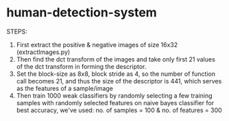 # human-detection-system
STEPS:

1. First extract the positive & negative images of size 16x32 (extractImages.py)
2. Then find the dct transform of the images and take only first 21 values of the dct transform in forming the descriptor.
3. Set the block-size as 8x8, block stride as 4, so the number of function call becomes 21, and thus the size of the descriptor is 441, which serves as the features of a sample/image
4. Then train 1000 weak classifiers by randomly selecting a few training samples with randomly selected features on naive bayes classifier
   for best accuracy, we've used: no. of samples = 100 & no. of features = 300
